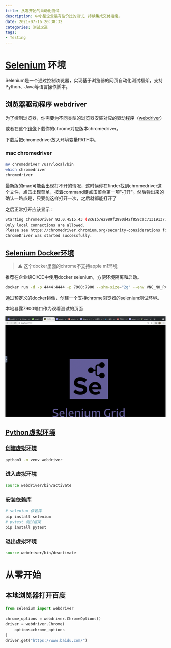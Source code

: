 ```yaml
---
title: 从零开始的自动化测试
description: 中小型企业最有性价比的测试、持续集成交付指南。
date: 2021-07-16 20:38:32
categories: 测试之道
tags: 
- Testing
---
```


# [Selenium](https://selenium.dev/documentation/) 环境

Selenium是一个通过控制浏览器，实现基于浏览器的网页自动化测试框架，支持Python、Java等语言操作脚本。

## 浏览器驱动程序 webdriver

为了控制浏览器，你需要为不同类型的浏览器安装对应的驱动程序（[webdriver](https://www.selenium.dev/documentation/en/selenium_installation/installing_webdriver_binaries/)）

或者在这个[镜像](https://npm.taobao.org/mirrors/chromedriver/)下载你的chrome对应版本chromedriver。

下载后把chromedriver放入环境变量PATH中。

### mac chromedriver

```bash
mv chromedriver /usr/local/bin
which chromedriver
chromedriver
```

最新版的mac可能会出现打不开的情况，这时候你在finder找到chromedriver这个文件，点击出现菜单，按着command键点击菜单第一项"打开"。然后弹出来的确认一路点是，只要能这样打开一次，之后就都能打开了

之后正常打开应该显示：

```bash
Starting ChromeDriver 92.0.4515.43 (8c61b7e2989f2990d42f859cac71319137787cce-refs/branch-heads/4515@{#306}) on port 9515
Only local connections are allowed.
Please see https://chromedriver.chromium.org/security-considerations for suggestions on keeping ChromeDriver safe.
ChromeDriver was started successfully.
```

## [Selenium Docker环境](https://github.com/SeleniumHQ/docker-selenium)

> ⚠️ 这个docker里面的chrome不支持apple m1环境

推荐在企业级CI/CD中使用docker selenium，方便环境隔离和启动。

```bash
docker run -d -p 4444:4444 -p 7900:7900 --shm-size="2g" --env VNC_NO_PASSWORD=1 selenium/standalone-chrome:4.0.0-rc-1-prerelease-20210713
```

通过预定义的docker镜像，创建一个支持chrome浏览器的selenium测试环境。

本地暴露7900端口作为观看测试的页面

![selenium docker grid](/media/testing/selenium/seleniumdocker.png)

## [Python虚拟环境](https://docs.python.org/zh-cn/3/library/venv.html#module-venv)

### [创建虚拟环境](https://docs.python.org/zh-cn/3/library/venv.html#creating-virtual-environments)

```bash
python3 -m venv webdriver
```

### 进入虚拟环境

```bash
source webdriver/bin/activate
```

### 安装依赖库

```bash
# selenium 依赖库
pip install selenium
# pytest 测试框架
pip install pytest
```

### 退出虚拟环境

```bash
source webdriver/bin/deactivate
```

# 从零开始

## 本地浏览器打开百度

```python
from selenium import webdriver
 
chrome_options = webdriver.ChromeOptions()
driver = webdriver.Chrome(
    options=chrome_options
)
driver.get("https://www.baidu.com/")
```